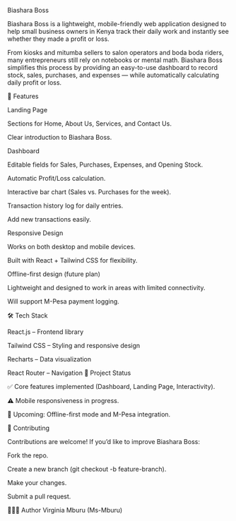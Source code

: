 Biashara Boss

Biashara Boss is a lightweight, mobile-friendly web application designed to help small business owners in Kenya track their daily work and instantly see whether they made a profit or loss.

From kiosks and mitumba sellers to salon operators and boda boda riders, many entrepreneurs still rely on notebooks or mental math. Biashara Boss simplifies this process by providing an easy-to-use dashboard to record stock, sales, purchases, and expenses — while automatically calculating daily profit or loss.

🚀 Features

Landing Page

Sections for Home, About Us, Services, and Contact Us.

Clear introduction to Biashara Boss.

Dashboard

Editable fields for Sales, Purchases, Expenses, and Opening Stock.

Automatic Profit/Loss calculation.

Interactive bar chart (Sales vs. Purchases for the week).

Transaction history log for daily entries.

Add new transactions easily.

Responsive Design

Works on both desktop and mobile devices.

Built with React + Tailwind CSS for flexibility.

Offline-first design (future plan)

Lightweight and designed to work in areas with limited connectivity.

Will support M-Pesa payment logging.

🛠️ Tech Stack

React.js – Frontend library

Tailwind CSS – Styling and responsive design

Recharts – Data visualization

React Router – Navigation 📅 Project Status

✅ Core features implemented (Dashboard, Landing Page, Interactivity).

⚠️ Mobile responsiveness in progress.

🚀 Upcoming: Offline-first mode and M-Pesa integration.

🤝 Contributing

Contributions are welcome! If you’d like to improve Biashara Boss:

Fork the repo.

Create a new branch (git checkout -b feature-branch).

Make your changes.

Submit a pull request.

👩🏽‍💻 Author Virginia Mburu (Ms-Mburu)
